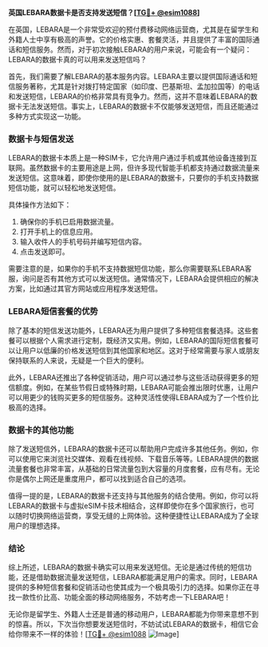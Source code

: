 **英国LEBARA数据卡是否支持发送短信？[[TG💪+ @esim1088](https://t.me/s/esim1088)]**

在英国，LEBARA是一个非常受欢迎的预付费移动网络运营商，尤其是在留学生和外籍人士中享有极高的声誉。它的价格实惠、套餐灵活，并且提供了丰富的国际通话和短信服务。然而，对于初次接触LEBARA的用户来说，可能会有一个疑问：LEBARA的数据卡真的可以用来发送短信吗？

首先，我们需要了解LEBARA的基本服务内容。LEBARA主要以提供国际通话和短信服务著称，尤其是针对拨打特定国家（如印度、巴基斯坦、孟加拉国等）的电话和发送短信，LEBARA的价格非常具有竞争力。然而，这并不意味着LEBARA的数据卡无法发送短信。事实上，LEBARA的数据卡不仅能够发送短信，而且还能通过多种方式实现这一功能。

### 数据卡与短信发送

LEBARA的数据卡本质上是一种SIM卡，它允许用户通过手机或其他设备连接到互联网。虽然数据卡的主要用途是上网，但许多现代智能手机都支持通过数据流量来发送短信。这意味着，即使你使用的是LEBARA的数据卡，只要你的手机支持数据短信功能，就可以轻松地发送短信。

具体操作方法如下：
1. 确保你的手机已启用数据流量。
2. 打开手机上的信息应用。
3. 输入收件人的手机号码并编写短信内容。
4. 点击发送即可。

需要注意的是，如果你的手机不支持数据短信功能，那么你需要联系LEBARA客服，询问是否有其他方式可以发送短信。通常情况下，LEBARA会提供相应的解决方案，比如通过其官方网站或应用程序发送短信。

### LEBARA短信套餐的优势

除了基本的短信发送功能外，LEBARA还为用户提供了多种短信套餐选择。这些套餐可以根据个人需求进行定制，既经济又实用。例如，LEBARA的国际短信套餐可以让用户以低廉的价格发送短信到其他国家和地区。这对于经常需要与家人或朋友保持联系的人来说，无疑是一个巨大的便利。

此外，LEBARA还推出了各种促销活动，用户可以通过参与这些活动获得更多的短信额度。例如，在某些节假日或特殊时期，LEBARA可能会推出限时优惠，让用户可以用更少的钱购买更多的短信服务。这种灵活性使得LEBARA成为了一个性价比极高的选择。

### 数据卡的其他功能

除了发送短信外，LEBARA的数据卡还可以帮助用户完成许多其他任务。例如，你可以使用它来浏览社交媒体、观看在线视频、下载音乐等等。LEBARA提供的数据流量套餐也非常丰富，从基础的日常流量包到大容量的月度套餐，应有尽有。无论你是偶尔上网还是重度用户，都可以找到适合自己的选项。

值得一提的是，LEBARA的数据卡还支持与其他服务的结合使用。例如，你可以将LEBARA的数据卡与虚拟eSIM卡技术相结合，这样即使你在多个国家旅行，也可以随时切换网络运营商，享受无缝的上网体验。这种便捷性让LEBARA成为了全球用户的理想选择。

### 结论

综上所述，LEBARA的数据卡确实可以用来发送短信。无论是通过传统的短信功能，还是借助数据流量发送短信，LEBARA都能满足用户的需求。同时，LEBARA提供的多种短信套餐和促销活动也使其成为一个极具吸引力的选择。如果你正在寻找一款性价比高、功能全面的移动网络服务，不妨考虑一下LEBARA吧！

无论你是留学生、外籍人士还是普通的移动用户，LEBARA都能为你带来意想不到的惊喜。所以，下次当你想要发送短信时，不妨试试LEBARA的数据卡，相信它会给你带来不一样的体验！[[TG💪+ @esim1088](https://t.me/s/esim1088) ![Image](https://i.postimg.cc/4NQfJmqS/Snipaste-2025-05-13-00-14-12.png)]